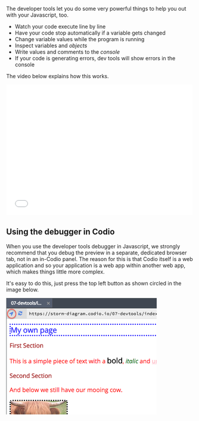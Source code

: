 The developer tools let you do some very powerful things to help you out with your Javascript, too. 

- Watch your code execute line by line
- Have your code stop automatically if a variable gets changed
- Change variable values while the program is running
- Inspect variables and *objects*
- Write values and comments to the *console*
- If your code is generating errors, dev tools will show errors in the console

The video below explains how this works.

<iframe src="//player.vimeo.com/video/120383889" width="500" height="350" frameborder="0" webkitallowfullscreen mozallowfullscreen allowfullscreen></iframe>

## Using the debugger in Codio
When you use the developer tools debugger in Javascript, we strongly recommend that you debug the preview in a separate, dedicated browser tab, not in an in-Codio panel. The reason for this is that Codio itself is a web application and so your application is a web app within another web app, which makes things little more complex.

It's easy to do this, just press the top left button as shown circled in the image below.

![](.guides/img/open-tab.png)

